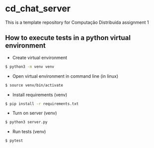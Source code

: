# cd_chat_server

This is a template repository for Computação Distribuida assignment 1

## How to execute tests in a python virtual environment

- Create virtual environment
```bash
$ python3 -m venv venv
```
- Open virtual environment in command line (in linux)
```bash
$ source venv/bin/activate
```
- Install requirements (venv)
```bash
$ pip install -r requirements.txt
```
- Turn on server (venv)
```bash
$ python3 server.py
```
- Run tests (venv)
```bash
$ pytest
```